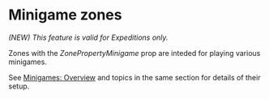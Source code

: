 # Minigame zones

*(NEW) This feature is valid for Expeditions only.*

Zones with the *ZonePropertyMinigame* prop are inteded for playing various minigames. 

See [Minigames: Overview](./../../minigames/minigames_overview.md) and topics in the same section for details of their setup.